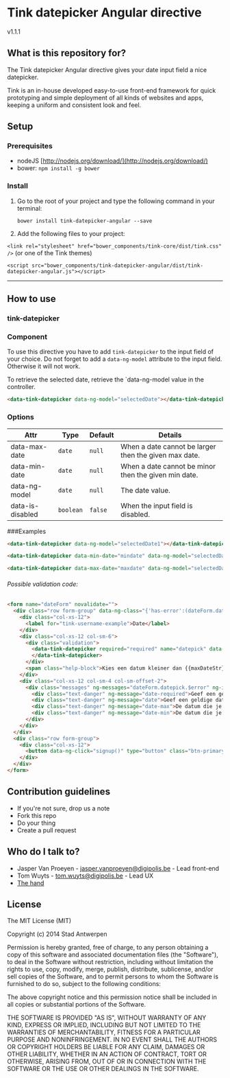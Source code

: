 # Tink datepicker Angular directive

v1.1.1

## What is this repository for?

The Tink datepicker Angular directive gives your date input field a nice datepicker.

Tink is an in-house developed easy-to-use front-end framework for quick prototyping and simple deployment of all kinds of websites and apps, keeping a uniform and consistent look and feel.

## Setup

### Prerequisites

* nodeJS [http://nodejs.org/download/](http://nodejs.org/download/)
* bower: `npm install -g bower`

### Install

1. Go to the root of your project and type the following command in your terminal:

   `bower install tink-datepicker-angular --save`

2. Add the following files to your project:

  `<link rel="stylesheet" href="bower_components/tink-core/dist/tink.css" />` (or one of the Tink themes)

  `<script src="bower_components/tink-datepicker-angular/dist/tink-datepicker-angular.js"></script>`


----------


## How to use

### tink-datepicker

### Component

To use this directive you have to add `tink-datepicker` to the input field of your choice.
Do not forget to add a `data-ng-model` attribute to the input field. Otherwise it will not work.

To retrieve the selected date, retrieve the `data-ng-model value in the controller.

```html
<data-tink-datepicker data-ng-model="selectedDate"></data-tink-datepicker>
```

### Options

Attr | Type | Default | Details
--- | --- | --- | ---
data-max-date | `date` | `null` | When a date cannot be larger then the given max date.
data-min-date | `date` | `null` | When a date cannot be minor then the given min date.
data-ng-model | `date` | `null` | The date value.
data-is-disabled | `boolean` | `false` | When the input field is disabled.

###Examples

```html
<data-tink-datepicker data-ng-model="selectedDate1"></data-tink-datepicker>
```

```html
<data-tink-datepicker data-min-date="mindate" data-ng-model="selectedDate2"></data-tink-datepicker>
```

```html
<data-tink-datepicker data-max-date="maxdate" data-ng-model="selectedDate3"></data-tink-datepicker>
```

###### Possible validation code: ######

```html
<form name="dateForm" novalidate="">
  <div class="row form-group" data-ng-class="{'has-error':(dateForm.datepick.$dirty || dateForm.submitted) && dateForm.datepick.$invalid,'has-success': (dateForm.datepick.$dirty || dateForm.submitted) && dateForm.datepick.$valid}">
    <div class="col-xs-12">
      <label for="tink-username-example">Date</label>
    </div>
    <div class="col-xs-12 col-sm-6">
      <div class="validation">
        <data-tink-datepicker required="required" name="datepick" data-max-date="maxdate" data-min-date="mindate" data-ng-model="selectedDate4">
        </data-tink-datepicker>
      </div>
      <span class="help-block">Kies een datum kleiner dan {{maxDateStr}} en groter als {{minDateStr}}.</span>
    </div>
    <div class="col-xs-12 col-sm-4 col-sm-offset-2">
      <div class="messages" ng-messages="dateForm.datepick.$error" ng-if="(dateForm.datepick.$dirty || dateForm.submitted)">
        <div class="text-danger" ng-message="date-required">Geef een geldige datum in.</div>
        <div class="text-danger" ng-message="date">Geef een geldige datum formaat in.</div>
        <div class="text-danger" ng-message="date-max">De datum die je koos ligt te ver in de toekomst. Kies een datum die voor {{maxDateStr}} ligt.</div>
        <div class="text-danger" ng-message="date-min">De datum die je koos ligt te ver in het verleden. Kies een datum die na {{minDateStr}} ligt.</div>
      </div>
    </div>
  </div>
  <div class="row form-group">
    <div class="col-xs-12">
      <button data-ng-click="signup()" type="button" class="btn-primary">Valideren</button>
    </div>
  </div>
</form>
```

## Contribution guidelines

* If you're not sure, drop us a note
* Fork this repo
* Do your thing
* Create a pull request

## Who do I talk to?

* Jasper Van Proeyen - jasper.vanproeyen@digipolis.be - Lead front-end
* Tom Wuyts - tom.wuyts@digipolis.be - Lead UX
* [The hand](https://www.youtube.com/watch?v=_O-QqC9yM28)

## License

The MIT License (MIT)

Copyright (c) 2014 Stad Antwerpen

Permission is hereby granted, free of charge, to any person obtaining a copy
of this software and associated documentation files (the "Software"), to deal
in the Software without restriction, including without limitation the rights
to use, copy, modify, merge, publish, distribute, sublicense, and/or sell
copies of the Software, and to permit persons to whom the Software is
furnished to do so, subject to the following conditions:

The above copyright notice and this permission notice shall be included in all
copies or substantial portions of the Software.

THE SOFTWARE IS PROVIDED "AS IS", WITHOUT WARRANTY OF ANY KIND, EXPRESS OR
IMPLIED, INCLUDING BUT NOT LIMITED TO THE WARRANTIES OF MERCHANTABILITY,
FITNESS FOR A PARTICULAR PURPOSE AND NONINFRINGEMENT. IN NO EVENT SHALL THE
AUTHORS OR COPYRIGHT HOLDERS BE LIABLE FOR ANY CLAIM, DAMAGES OR OTHER
LIABILITY, WHETHER IN AN ACTION OF CONTRACT, TORT OR OTHERWISE, ARISING FROM,
OUT OF OR IN CONNECTION WITH THE SOFTWARE OR THE USE OR OTHER DEALINGS IN THE
SOFTWARE.
